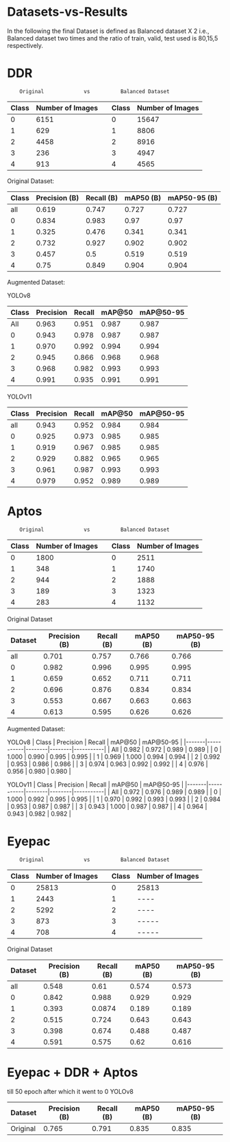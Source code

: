 # Datasets-vs-Results
In the following the final Dataset is defined as
Balanced dataset X 2 i.e., Balanced dataset two times
and the ratio of train, valid, test used is 80,15,5 respectively.

# DDR

        Original             vs          Balanced Dataset
|Class    | Number of Images ||Class    | Number of Images |
|------------|-------------|---|------------|-------------|
|0           | 6151        |   |0           | 15647       |
|1           | 629         |   |1           | 8806        |
|2           | 4458         |   |2           | 8916        |
|3           | 236         |   |3           | 4947        |
|4           | 913         |   |4           | 4565        |


Original Dataset:

|Class    | Precision (B) | Recall (B) | mAP50 (B) | mAP50-95 (B) |
|------------|-------------|-----------|-----------|-------------|
| all         |   0.619   |   0.747   |   0.727   |   0.727|
 |  0       |    0.834   |   0.983   |    0.97    |   0.97|
 |   1       |   0.325    |  0.476   |   0.341   |   0.341|
 |  2        |    0.732    |  0.927     | 0.902  |    0.902|
 |  3        |     0.457    |    0.5    |  0.519   |   0.519|
|    4       |      0.75   |   0.849    |  0.904   |   0.904|

Augmented Dataset:

YOLOv8

| Class | Precision | Recall | mAP@50 | mAP@50-95 |
|-------|-----------|--------|--------|-----------|
| All   | 0.963     | 0.951  | 0.987  | 0.987     |
| 0     | 0.943     | 0.978  | 0.987  | 0.987     |
| 1     | 0.970     | 0.992  | 0.994  | 0.994     |
| 2     | 0.945     | 0.866  | 0.968  | 0.968     |
| 3     | 0.968     | 0.982  | 0.993  | 0.993     |
| 4     | 0.991     | 0.935  | 0.991  | 0.991     |

YOLOv11

| Class | Precision | Recall | mAP@50 | mAP@50-95 |
|-------|-----------|--------|--------|-----------|
| all   |     0.943 |  0.952 |   0.984 |     0.984|
|0      |    0.925  |  0.973 |  0.985  |    0.985|
|1      |     0.919 |  0.967 |   0.985 |     0.985|
|2      |     0.929 | 0.882  |  0.965  |    0.965|
|3      |    0.961  | 0.987  |  0.993  |    0.993|
|4      |      0.979| 0.952  |  0.989   |   0.989|

# Aptos


        Original             vs          Balanced Dataset
|Class    | Number of Images ||Class    | Number of Images |
|------------|-------------|---|------------|-------------|
|0           | 1800        |   |0           | 2511       |
|1           | 348         |   |1           | 1740        |
|2           | 944         |   |2           | 1888        |
|3           | 189         |   |3           | 1323        |
|4           | 283         |   |4           | 1132        |

Original Dataset

| Dataset       | Precision (B) | Recall (B) | mAP50 (B) | mAP50-95 (B) |
|------------|-------------|-----------|-----------|-------------|
|all     |      0.701   |   0.757   |   0.766  |    0.766 |
|0      |     0.982    |  0.996   |   0.995   |   0.995 |
|1     |        0.659   |   0.652  |    0.711   |   0.711 |
|2     |      0.696   |   0.876   |   0.834  |    0.834 |
|3      |      0.553   |   0.667   |   0.663   |   0.663 |
|4      |      0.613   |   0.595   |   0.626  |    0.626 |


Augmented Dataset:

YOLOv8
| Class | Precision | Recall | mAP@50 | mAP@50-95 |
|-------|-----------|--------|--------|-----------|
| All   | 0.982     | 0.972  | 0.989  | 0.989     |
| 0     | 1.000     | 0.990  | 0.995  | 0.995     |
| 1     | 0.969     | 1.000  | 0.994  | 0.994     |
| 2     | 0.992     | 0.953  | 0.986  | 0.986     |
| 3     | 0.974     | 0.963  | 0.992  | 0.992     |
| 4     | 0.976     | 0.956  | 0.980  | 0.980     |


YOLOv11
| Class | Precision | Recall | mAP@50 | mAP@50-95 |
|-------|-----------|--------|--------|-----------|
| All   | 0.972     | 0.976  | 0.989  | 0.989     |
| 0     | 1.000     | 0.992  | 0.995  | 0.995     |
| 1     | 0.970     | 0.992  | 0.993  | 0.993     |
| 2     | 0.984     | 0.953  | 0.987  | 0.987     |
| 3     | 0.943     | 1.000  | 0.987  | 0.987     |
| 4     | 0.964     | 0.943  | 0.982  | 0.982     |



# Eyepac


        Original             vs          Balanced Dataset
|Class    | Number of Images ||Class    | Number of Images |
|------------|-------------|---|------------|-------------|
|0           | 25813        |   |0           | 25813       |
|1           | 2443         |   |1           | ----        |
|2           | 5292         |   |2           | ----        |
|3           | 873         |   |3           | -----        |
|4           | 708         |   |4           | -----        |


Original Dataset

| Dataset       | Precision (B) | Recall (B) | mAP50 (B) | mAP50-95 (B) |
|------------|-------------|-----------|-----------|-------------|
|all     |      0.548   |   0.61   |   0.574  |    0.573 |
|0      |     0.842    |  0.988   |   0.929   |   0.929 |
|1     |        0.393   |   0.0874  |    0.189   |   0.189 |
|2     |      0.515   |   0.724   |   0.643  |    0.643 |
|3      |      0.398   |   0.674   |   0.488   |   0.487 |
|4      |      0.591   |   0.575   |   0.62  |    0.616 |

# Eyepac + DDR + Aptos
till 50 epoch after which it went to 0
YOLOv8

| Dataset       | Precision (B) | Recall (B) | mAP50 (B) | mAP50-95 (B) |
|------------|-------------|-----------|-----------|-------------|
| Original    | 0.765    | 0.791    | 0.835    | 0.835      |
